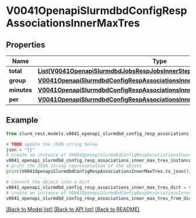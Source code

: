 # V0041OpenapiSlurmdbdConfigRespAssociationsInnerMaxTres


## Properties

Name | Type | Description | Notes
------------ | ------------- | ------------- | -------------
**total** | [**List[V0041OpenapiSlurmdbdJobsRespJobsInnerStepsInnerTresRequestedMaxInner]**](V0041OpenapiSlurmdbdJobsRespJobsInnerStepsInnerTresRequestedMaxInner.md) |  | [optional] 
**group** | [**V0041OpenapiSlurmdbdConfigRespAssociationsInnerMaxTresGroup**](V0041OpenapiSlurmdbdConfigRespAssociationsInnerMaxTresGroup.md) |  | [optional] 
**minutes** | [**V0041OpenapiSlurmdbdConfigRespAssociationsInnerMaxTresMinutes**](V0041OpenapiSlurmdbdConfigRespAssociationsInnerMaxTresMinutes.md) |  | [optional] 
**per** | [**V0041OpenapiSlurmdbdConfigRespAssociationsInnerMaxTresPer**](V0041OpenapiSlurmdbdConfigRespAssociationsInnerMaxTresPer.md) |  | [optional] 

## Example

```python
from slurm_rest.models.v0041_openapi_slurmdbd_config_resp_associations_inner_max_tres import V0041OpenapiSlurmdbdConfigRespAssociationsInnerMaxTres

# TODO update the JSON string below
json = "{}"
# create an instance of V0041OpenapiSlurmdbdConfigRespAssociationsInnerMaxTres from a JSON string
v0041_openapi_slurmdbd_config_resp_associations_inner_max_tres_instance = V0041OpenapiSlurmdbdConfigRespAssociationsInnerMaxTres.from_json(json)
# print the JSON string representation of the object
print(V0041OpenapiSlurmdbdConfigRespAssociationsInnerMaxTres.to_json())

# convert the object into a dict
v0041_openapi_slurmdbd_config_resp_associations_inner_max_tres_dict = v0041_openapi_slurmdbd_config_resp_associations_inner_max_tres_instance.to_dict()
# create an instance of V0041OpenapiSlurmdbdConfigRespAssociationsInnerMaxTres from a dict
v0041_openapi_slurmdbd_config_resp_associations_inner_max_tres_from_dict = V0041OpenapiSlurmdbdConfigRespAssociationsInnerMaxTres.from_dict(v0041_openapi_slurmdbd_config_resp_associations_inner_max_tres_dict)
```
[[Back to Model list]](../README.md#documentation-for-models) [[Back to API list]](../README.md#documentation-for-api-endpoints) [[Back to README]](../README.md)


